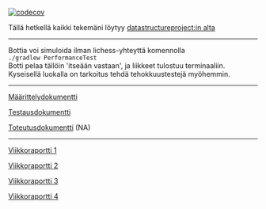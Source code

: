 [![codecov](https://codecov.io/gh/ArtKoski/chessBot/branch/master/graph/badge.svg?token=7OF4D55JQ9)](https://codecov.io/gh/ArtKoski/chessBot)


Tällä hetkellä kaikki tekemäni löytyy [datastructureproject:in alta](https://github.com/ArtKoski/chessBot/tree/master/src/main/java/datastructureproject)  
___________________
Bottia voi simuloida ilman lichess-yhteyttä komennolla  
``` ./gradlew PerformanceTest ```  
Botti pelaa tällöin 'itseään vastaan', ja liikkeet tulostuu terminaaliin.  
Kyseisellä luokalla on tarkoitus tehdä tehokkuustestejä myöhemmin.  

_____________________

[Määrittelydokumentti](https://github.com/ArtKoski/chessBot/tree/master/documentation/tekoäly/Määrittelydokumentti.md)

[Testausdokumentti](https://github.com/ArtKoski/chessBot/blob/25616b66feea8812951f0831adae2a11bfc5b189/documentation/teko%C3%A4ly/Testausdokumentti.md)  

[Toteutusdokumentti](https://github.com/ArtKoski/chessBot/blob/25616b66feea8812951f0831adae2a11bfc5b189/documentation/teko%C3%A4ly/Toteutusdokumentti.md) (NA) 

_____________

[Viikkoraportti 1](https://github.com/ArtKoski/chessBot/tree/master/documentation/tekoäly/viikkoraportti1.md)  
  
[Viikkoraportti 2](https://github.com/ArtKoski/chessBot/blob/master/documentation/tekoäly/viikkoraportti2.md)  

[Viikkoraportti 3](https://github.com/ArtKoski/chessBot/blob/master/documentation/tekoäly/viikkoraportti3.md)  

[Viikkoraportti 4](https://github.com/ArtKoski/chessBot/blob/master/documentation/tekoäly/viikkoraportti4.md)



